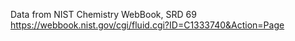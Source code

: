Data from NIST Chemistry WebBook, SRD 69
https://webbook.nist.gov/cgi/fluid.cgi?ID=C1333740&Action=Page
